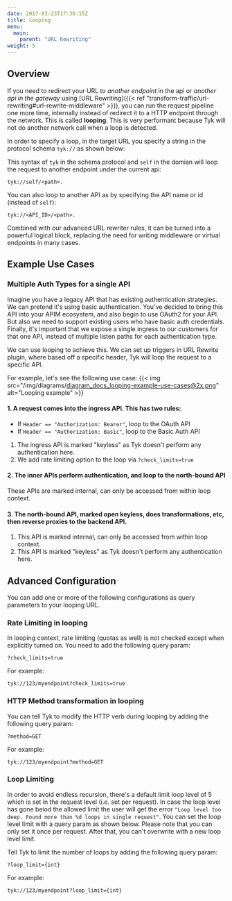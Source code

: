 ```yaml
---
date: 2017-03-23T17:36:15Z
title: Looping
menu:
  main:
    parent: "URL Rewriting"
weight: 5 
---
```


## Overview

If you need to redirect your URL to *another endpoint* in the api or *another api in the gateway* using [URL Rewriting]({{< ref "transform-traffic/url-rewriting#url-rewrite-middleware" >}}), you can run the request pipeline one more time, internally instead of redirect it to a HTTP endpoint through the network. This is called <b>looping</b>. This is very performant because Tyk will not do another network call when a loop is detected.

In order to specify a loop, in the target URL you specify a string in the protocol schema `tyk://` as shown below:

This syntax of `tyk` in the schema protocol and `self` in the domian will loop the request to another endpoint under the current api:
```
tyk://self/<path>. 
```

You can also loop to another API as by specifying the API name or id (instead of `self`): 
```
tyk://<API_ID>/<path>.
```

Combined with our advanced URL rewriter rules, it can be turned into a powerful logical block, replacing the need for writing middleware or virtual endpoints in many cases.


## Example Use Cases 

### Multiple Auth Types for a single API

Imagine you have a legacy API that has existing authentication strategies.  We can pretend it's using basic authentication.  You've decided to bring this API into your APIM ecosystem, and also begin to use OAuth2 for your API.  But also we need to support existing users who have basic auth credentials.  Finally, it's important that we expose a single ingress to our customers for that one API, instead of multiple listen paths for each authentication type.

We can use looping to achieve this.  We can set up triggers in URL Rewrite plugin, where based off a specific header, Tyk will loop the request to a specific API.

For example, let's see the following use case:
{{< img src="/img/diagrams/diagram_docs_looping-example-use-cases@2x.png" alt="Looping example" >}}

#### 1.  A request comes into the ingress API.  This has two rules:
-   If `Header == "Authorization: Bearer"`, loop to the OAuth API
-   If `Header == "Authorization: Basic"`, loop to the Basic Auth API

1. The ingress API is marked "keyless" as Tyk doesn't perform any authentication here.
2. We add rate limiting option to the loop via `?check_limits=true`

#### 2. The inner APIs perform authentication, and loop to the north-bound API

These APIs are marked internal, can only be accessed from within loop context.

#### 3. The north-bound API, marked open keyless, does transformations, etc, then reverse proxies to the backend API.

1. This API is marked internal, can only be accessed from within loop context.
2. This API is marked "keyless" as Tyk doesn't perform any authentication here.

## Advanced Configuration

You can add one or more of the following configurations as query parameters to your looping URL.

### Rate Limiting in looping

In looping context, rate limiting (quotas as well) is not checked except when explicitly turned on.  You need to add the following query param:
```
?check_limits=true
```

For example:

```
tyk://123/myendpoint?check_limits=true
```

### HTTP Method transformation in looping

You can tell Tyk to modify the HTTP verb during looping by adding the following query param:
```
?method=GET
```

For example:

```
tyk://123/myendpoint?method=GET
```

### Loop Limiting

In order to avoid endless recursion, there's a default limit loop level of 5 which is set in the request level (i.e. set per request).
In case the loop level has gone beiod the allowed limit the user will get the error `"Loop level too deep. Found more than %d loops in single request"`.
You can set the loop level limit with a query param as shown below. Please note that you can only set it once per request. After that, you can't overwrite with a new loop level limit.


Tell Tyk to limit the number of loops by adding the following query param:
```
?loop_limit={int}
```

For example:

```
tyk://123/myendpoint?loop_limit={int}
```



